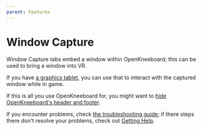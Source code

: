 ```yaml
---
parent: Features
---
```


# Window Capture

Window Capture tabs embed a window within OpenKneeboard; this can be used to bring a window into VR.

If you have [a graphics tablet](./graphics-tablets.md), you can use that to interact with the captured window while in game.

If this is all you use OpenKneeboard for, you might want to [hide OpenKneeboard's header and footer](../faq.md#how-do-i-remove-the-header-or-footer-borders).

If you encounter problems, check [the troubleshooting guide](../troubleshooting/window-capture-compatibility.md); if there steps there don't resolve your problems, check out [Getting Help](../getting-help.md).